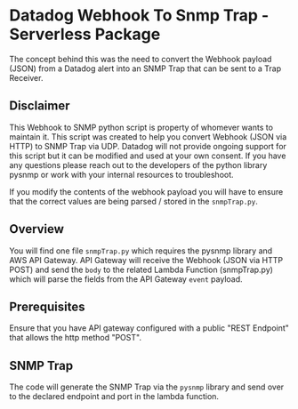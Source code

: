 # Datadog Webhook To Snmp Trap - Serverless Package
The concept behind this was the need to convert the Webhook payload (JSON) from a Datadog alert into an SNMP Trap that can be sent to a Trap Receiver.

## Disclaimer
This Webhook to SNMP python script is property of whomever wants to maintain it. This script was created to help you convert Webhook (JSON via HTTP) to SNMP Trap via UDP.  Datadog will not provide ongoing support for this script but it can be modified and used at your own consent. If you have any questions please reach out to the developers of the python library pysnmp or work with your internal resources to troubleshoot.

If you modify the contents of the webhook payload you will have to ensure that the correct values are being parsed / stored in the `snmpTrap.py`.

## Overview
You will find one file `snmpTrap.py` which requires the pysnmp library and AWS API Gateway.  API Gateway will receive the Webhook (JSON via HTTP POST) and send the `body` to the related Lambda Function (snmpTrap.py) which will parse the fields from the API Gateway `event` payload.

## Prerequisites

Ensure that you have API gateway configured with a public "REST Endpoint" that allows the http method "POST".  

## SNMP Trap
The code will generate the SNMP Trap via the `pysnmp` library and send over to the declared endpoint and port in the lambda function.  




